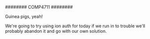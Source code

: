 ########
COMP4711
########

Guinea pigs, yeah!


We're going to try using ion auth for today if we run in to trouble we'll probably abandon it and go with our own solution.